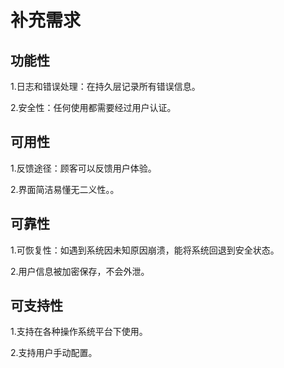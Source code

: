 # 补充需求

## 功能性

1.日志和错误处理：在持久层记录所有错误信息。

2.安全性：任何使用都需要经过用户认证。

## 可用性

1.反馈途径：顾客可以反馈用户体验。

2.界面简洁易懂无二义性。。

## 可靠性

1.可恢复性：如遇到系统因未知原因崩溃，能将系统回退到安全状态。

2.用户信息被加密保存，不会外泄。

## 可支持性

1.支持在各种操作系统平台下使用。

2.支持用户手动配置。